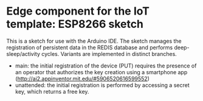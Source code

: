 # Edge component for the IoT template: ESP8266 sketch

This is a sketch for use with the Arduino IDE.
The sketch manages the registration of persistent data in the REDIS database and performs deep-sleep/activity cycles.
Variants are implemented in distinct branches.

- main: the initial registration of the device (PUT) requires the presence of an operator that authorizes the key creation using a
smartphone app (http://ai2.appinventor.mit.edu/#5906520616599552)
- unattended: the initial registration is performed by accessing a secret key, which returns a free key.
